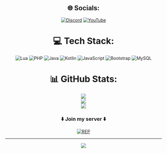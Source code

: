 <div align="center">

## 🌐 Socials:
[![Discord](https://img.shields.io/badge/Discord-%237289DA.svg?logo=discord&logoColor=white)](https://discord.gg/https://discord.com/invite/pFaGuMusvb) [![YouTube](https://img.shields.io/badge/YouTube-%23FF0000.svg?logo=YouTube&logoColor=white)](https://youtube.com/@Zaenalos) 

# 💻 Tech Stack:
![Lua](https://img.shields.io/badge/lua-%232C2D72.svg?style=for-the-badge&logo=lua&logoColor=white) ![PHP](https://img.shields.io/badge/php-%23777BB4.svg?style=for-the-badge&logo=php&logoColor=white) ![Java](https://img.shields.io/badge/java-%23ED8B00.svg?style=for-the-badge&logo=openjdk&logoColor=white) ![Kotlin](https://img.shields.io/badge/kotlin-%237F52FF.svg?style=for-the-badge&logo=kotlin&logoColor=white) ![JavaScript](https://img.shields.io/badge/javascript-%23323330.svg?style=for-the-badge&logo=javascript&logoColor=%23F7DF1E) ![Bootstrap](https://img.shields.io/badge/bootstrap-%238511FA.svg?style=for-the-badge&logo=bootstrap&logoColor=white) ![MySQL](https://img.shields.io/badge/mysql-%2300000f.svg?style=for-the-badge&logo=mysql&logoColor=white)
# 📊 GitHub Stats:
![](https://github-readme-stats.vercel.app/api?username=Zaenalos&theme=dark&hide_border=false&include_all_commits=false&count_private=false)<br/>
![](https://github-readme-streak-stats.herokuapp.com/?user=Zaenalos&theme=dark&hide_border=false)<br/>
![](https://github-readme-stats.vercel.app/api/top-langs/?username=Zaenalos&theme=dark&hide_border=false&include_all_commits=false&count_private=false&layout=compact)

### ⬇️ Join my server ⬇️
  [![REP](http://invidget.switchblade.xyz/pFaGuMusvb)](https://dsc.gg/zaenalos)

---
[![](https://visitcount.itsvg.in/api?id=Zaenalos&icon=0&color=0)](https://visitcount.itsvg.in)

</div>

<!-- Proudly created with GPRM ( https://gprm.itsvg.in ) -->
